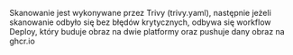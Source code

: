 Skanowanie jest wykonywane przez Trivy (trivy.yaml), następnie jeżeli skanowanie odbyło się bez błędów krytycznych, odbywa się workflow Deploy, który buduje obraz na dwie platformy oraz pushuje dany obraz na ghcr.io
